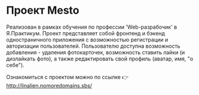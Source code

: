 # Проект Mesto
Реализован в рамках обучения по профессии 'Web-разрабочик' в Я.Практикум. 
Проект представляет собой фронтенд и бэкенд одностраничного приложения с возможностью регистрации и авторизации пользователей. 
Пользователю доступна возможность добавления - удаления фотокарточек, возможность ставить лайки (и дизлайкать фото), а также редактировать свой профиль (аватар, имя, "о себе").

Ознакомиться с проектом можно по ссылке 👉 http://linalien.nomoredomains.sbs/
